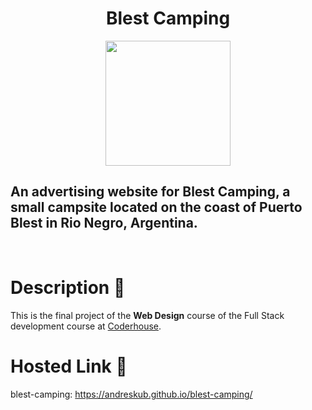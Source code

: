 
<div align="center">
    <h1> Blest Camping </h1>
    <img src=https://uspto.report/TM/90564833/mark.png width="200"/>
</div>


## An advertising website for Blest Camping, a small campsite located on the coast of Puerto Blest in Rio Negro, Argentina.

<br/>

# Description :page_with_curl:
This is the final project of the **Web Design** course of the Full Stack development course at [Coderhouse](https://www.coderhouse.com/online/carrera-online-desarrollo-fullstack).

# Hosted Link :link:
blest-camping: https://andreskub.github.io/blest-camping/